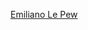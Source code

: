 ---
layout: post
wordpress_id: 1614
wordpress_url: http://noesbueno.com/archives/1614
date: '2013-05-25 13:46:46 -0500'
date_gmt: '2013-05-25 18:46:46 -0500'
body: |
  <p><a href="http://willzone.tumblr.com/post/51247483532">Emiliano Le Pew</a></p>
---